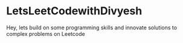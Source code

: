 # LetsLeetCodewithDivyesh
 
Hey, lets build on some programming skills and innovate solutions to complex problems on Leetcode
